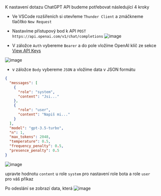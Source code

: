 K nastavení dotazu ChatGPT API budeme potřebovat následující 4 kroky 
- Ve VSCode rozšířeních si otevřeme `Thunder Client` a zmáčkneme tlačítko `New Request`
- Nastavíme přístupový bod k API
`POST https://api.openai.com/v1/chat/completions`
![image](https://user-images.githubusercontent.com/211430/232328024-4c78cf1a-5d1a-4036-b08e-0a09278b3c92.png)


- V záložce `Auth` vybereme `Bearer` a do pole vložíme OpenAI klíč ze sekce [View API Keys](https://platform.openai.com/account/api-keys) 

![image](https://user-images.githubusercontent.com/211430/232327991-06babf57-a6ef-4930-b6d2-9b04a0dce44b.png)

- v záložce `Body` vybereme `JSON` a vložíme data v JSON formátu
```JSON
{
  "messages": [
    {
      "role": "system",
      "content": "Jsi..."
    },
    {
      "role": "user",
      "content": "Napiš mi..."
    }
  ],
  "model": "gpt-3.5-turbo",
  "n": 1,
  "max_tokens": 2048,
  "temperature": 0.5,
  "frequency_penalty": 0.5,
  "presence_penalty": 0.5
}
```
![image](https://user-images.githubusercontent.com/211430/232328100-69875ca9-813f-46e9-936d-074a32bca473.png)

upravte hodnotu `content` u role `system` pro nastavení role bota
a role `user` pro váš příkaz

Po odeslání se zobrazí data, která
![image](https://user-images.githubusercontent.com/211430/232328759-942a883d-cc78-4af0-b6aa-cc833ea51e4c.png)
